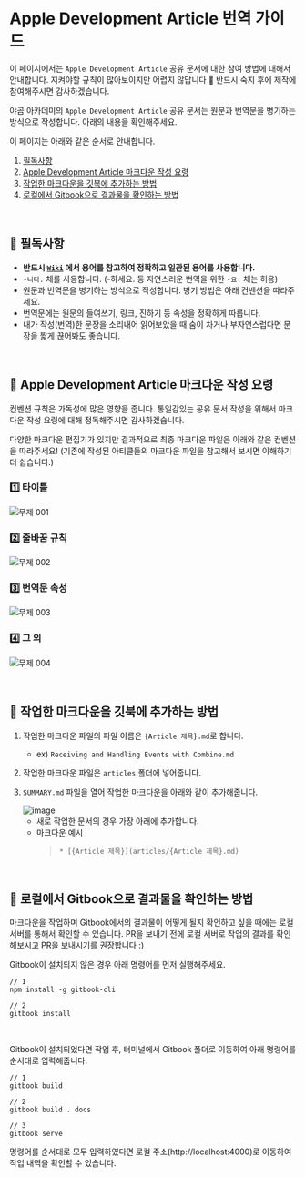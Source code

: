 
# Apple Development Article 번역 가이드

이 페이지에서는 `Apple Development Article` 공유 문서에 대한 참여 방법에 대해서 안내합니다. 지켜야할 규칙이 많아보이지만 어렵지 않답니다 🙂 반드시 숙지 후에 제작에 참여해주시면 감사하겠습니다.

야곰 아카데미의 `Apple Development Article` 공유 문서는 원문과 번역문을 병기하는 방식으로 작성합니다. 아래의 내용을 확인해주세요.

이 페이지는 아래와 같은 순서로 안내합니다.
1. [필독사항](##📮-필독사항)
2. [Apple Development Article 마크다운 작성 요령](##🌳-Apple-Development-Article-마크다운-작성-요령)
3. [작업한 마크다운을 깃북에 추가하는 방법](##🌳-작업한-마크다운을-깃북에-추가하는-방법)
4. [로컬에서 Gitbook으로 결과물을 확인하는 방법](##🌳-로컬에서-Gitbook으로-결과물을-확인하는-방법)

<br>

## 📮 필독사항

- **반드시 [`Wiki`](https://github.com/yagom-academy/apple-development-article/wiki/용어-위키) 에서 용어를 참고하여 정확하고 일관된 용어를 사용합니다.**
- `-니다.` 체를 사용합니다. (-하세요. 등 자연스러운 번역을 위한 `-요.` 체는 허용)
- 원문과 번역문을 병기하는 방식으로 작성합니다. 병기 방법은 아래 컨벤션을 따라주세요.
- 번역문에는 원문의 들여쓰기, 링크, 진하기 등 속성을 정확하게 따릅니다.
- 내가 작성(번역)한 문장을 소리내어 읽어보았을 때 숨이 차거나 부자연스럽다면 문장을 짧게 끊어봐도 좋습니다.

<br>

## 🌳 Apple Development Article 마크다운 작성 요령
컨벤션 규칙은 가독성에 많은 영향을 줍니다. 통일감있는 공유 문서 작성을 위해서 마크다운 작성 요령에 대해 정독해주시면 감사하겠습니다. 

다양한 마크다운 편집기가 있지만 결과적으로 최종 마크다운 파일은 아래와 같은 컨벤션을 따라주세요! (기존에 작성된 아티클들의 마크다운 파일을 참고해서 보시면 이해하기 더 쉽습니다.)

### 1️⃣ 타이틀
![무제 001](https://user-images.githubusercontent.com/73867548/162399454-952b3df5-31e0-4eb7-84bf-0eaf9e880c11.jpeg)

### 2️⃣ 줄바꿈 규칙
![무제 002](https://user-images.githubusercontent.com/73867548/162399462-b636711b-29ca-42bb-9452-cd6cd988dcac.jpeg)

### 3️⃣ 번역문 속성
![무제 003](https://user-images.githubusercontent.com/73867548/162399466-5de85ca9-5106-4ab7-a52e-17f61f157c6d.jpeg)

### 4️⃣ 그 외
![무제 004](https://user-images.githubusercontent.com/73867548/162399471-1ed827d0-8ae9-4520-a907-07a358e36ab5.jpeg)

<br>

## 🌳 작업한 마크다운을 깃북에 추가하는 방법
1. 작업한 마크다운 파일의 파일 이름은 `{Article 제목}.md`로 합니다.
    - ex) `Receiving and Handling Events with Combine.md`
2. 작업한 마크다운 파일은 `articles` 폴더에 넣어줍니다.
3. `SUMMARY.md` 파일을 열어 작업한 마크다운을 아래와 같이 추가해줍니다.

    <img alt="image" src="https://user-images.githubusercontent.com/73867548/162395466-4b406c49-c2ec-4e63-8871-f6e9154cd3bf.png">

    - 새로 작업한 문서의 경우 가장 아래에 추가합니다.
    - 마크다운 예시
        > `* [{Article 제목}](articles/{Article 제목}.md)`

<br>

## 🌳 로컬에서 Gitbook으로 결과물을 확인하는 방법

마크다운을 작업하며 Gitbook에서의 결과물이 어떻게 될지 확인하고 싶을 때에는 로컬 서버를 통해서 확인할 수 있습니다. PR을 보내기 전에 로컬 서버로 작업의 결과를 확인해보시고 PR을 보내시기를 권장합니다 :)

Gitbook이 설치되지 않은 경우 아래 명령어를 먼저 실행해주세요.

```
// 1
npm install -g gitbook-cli

// 2
gitbook install
```

<br>

Gitbook이 설치되었다면 작업 후, 터미널에서 Gitbook 폴더로 이동하여 아래 명령어를 순서대로 입력해줍니다.

```
// 1
gitbook build

// 2
gitbook build . docs

// 3
gitbook serve
```

명령어를 순서대로 모두 입력하였다면 로컬 주소(http://localhost:4000)로 이동하여 작업 내역을 확인할 수 있습니다.
